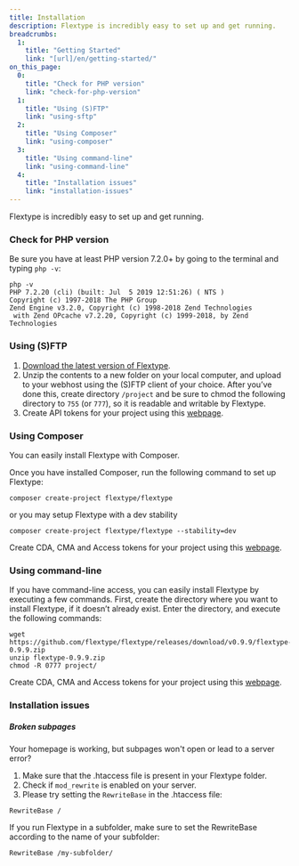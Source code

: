 ```yaml
---
title: Installation
description: Flextype is incredibly easy to set up and get running.
breadcrumbs:
  1:
    title: "Getting Started"
    link: "[url]/en/getting-started/"
on_this_page:
  0:
    title: "Check for PHP version"
    link: "check-for-php-version"
  1:
    title: "Using (S)FTP"
    link: "using-sftp"
  2:
    title: "Using Composer"
    link: "using-composer"
  3:
    title: "Using command-line"
    link: "using-command-line"
  4:
    title: "Installation issues"
    link: "installation-issues"
---
```

Flextype is incredibly easy to set up and get running.  

### <a name="check-for-php-version"></a> Check for PHP version

Be sure you have at least PHP version 7.2.0+ by going to the terminal and typing `php -v`:

```plaintext
php -v
PHP 7.2.20 (cli) (built: Jul  5 2019 12:51:26) ( NTS )
Copyright (c) 1997-2018 The PHP Group
Zend Engine v3.2.0, Copyright (c) 1998-2018 Zend Technologies
 with Zend OPcache v7.2.20, Copyright (c) 1999-2018, by Zend Technologies
```

### <a name="using-sftp"></a> Using (S)FTP

1. [Download the latest version of Flextype](https://flextype.org/en/downloads).
2. Unzip the contents to a new folder on your local computer, and upload to your webhost using the (S)FTP client of your choice. After you’ve done this, create directory <code>/project</code> and be sure to chmod the following directory to <code>755</code> (or <code>777</code>), so it is readable and writable by Flextype.<br>
3. Create API tokens for your project using this [webpage](https://flextype.org/en/api-token-generator).

### <a name="using-composer"></a> Using Composer

You can easily install Flextype with Composer.

Once you have installed Composer, run the following command to set up Flextype:

```plaintext
composer create-project flextype/flextype
```

or you may setup Flextype with a dev stability

```plaintext
composer create-project flextype/flextype --stability=dev
```

Create CDA, CMA and Access tokens for your project using this <a href="https://flextype.org/en/api-token-generator">webpage</a>.

### <a name="using-command-line"></a> Using command-line

If you have command-line access, you can easily install Flextype by executing a few commands. First, create the directory where you want to install Flextype, if it doesn’t already exist. Enter the directory, and execute the following commands:

```plaintext
wget https://github.com/flextype/flextype/releases/download/v0.9.9/flextype-0.9.9.zip
unzip flextype-0.9.9.zip
chmod -R 0777 project/
```

Create CDA, CMA and Access tokens for your project using this <a href="https://flextype.org/en/api-token-generator">webpage</a>.

### <a name="installation-issues"></a> Installation issues

##### Broken subpages

Your homepage is working, but subpages won't open or lead to a server error?

1. Make sure that the .htaccess file is present in your Flextype folder.
2. Check if `mod_rewrite` is enabled on your server.
3. Please try setting the `RewriteBase` in the .htaccess file:

```
RewriteBase /
```

If you run Flextype in a subfolder, make sure to set the RewriteBase according to the name of your subfolder:

```
RewriteBase /my-subfolder/
```
